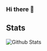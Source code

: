### Hi there 👋

## Stats

![Github Stats](https://github-readme-stats.vercel.app/api?username=kentr0w&count_private=true&theme=dark&show_icons=true&include_all_commits=true)


